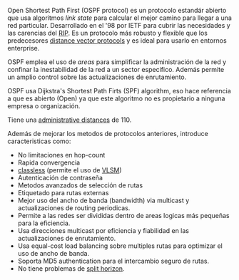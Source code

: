 Open Shortest Path First (OSPF protocol) es un protocolo estandár abierto que usa algoritmos _link state_ para calcular el mejor camino para llegar a una red particular. Desarrollado en el '98 por IETF para cubrir las necesidades y las carencias del [RIP](../RIP.md). Es un protocolo más robusto y flexible que los predecesores [distance vector protocols](distance%20vector%20protocols.md) y es ideal para usarlo en entornos enterprise. 

OSPF emplea el uso de _areas_ para simplificar la administración de la red y confinar la inestabilidad de la red a un sector especifico. Además permite un amplio control sobre las actualizaciones de enrutamiento.

OSPF usa Dijkstra's Shortest Path Firts (SPF) algorithm, eso hace referencia a que es abierto (Open) ya que este algoritmo no es propietario a ninguna empresa o organización.

Tiene una [administrative distances](administrative%20distances.md) de 110.

Además de mejorar los metodos de protocolos anteriores, introduce caracteristicas como:
- No limitaciones en hop-count
- Rapida convergencia
- [classless](../classless.md) (permite el uso de [VLSM](../../../../../VLSM.md))
- Autenticación de contraseña
- Metodos avanzados de selección de rutas
- Etiquetado para rutas externas
- Mejor uso del ancho de banda (bandwidth) via multicast y actualizaciones de routing periodicas.
- Permite a las redes ser divididas dentro de areas logicas más pequeñas para la eficiencia.
- Usa direcciones multicast por eficiencia y fiabilidad en las actualizaciones de enrutamiento.
- Usa equal-cost load balancing sobre multiples rutas para optimizar el uso de ancho de banda. 
- Soporta MD5 authentication para el intercambio seguro de rutas.
- No tiene problemas de [split horizon](split%20horizon.md). 